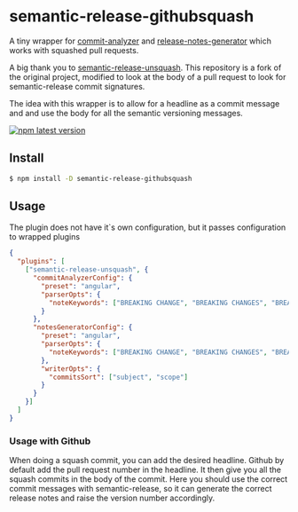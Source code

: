 # **semantic-release-githubsquash**

A tiny wrapper for [commit-analyzer](https://github.com/semantic-release/commit-analyzer) and [release-notes-generator](https://github.com/semantic-release/release-notes-generator) which works with squashed pull requests.

A big thank you to [semantic-release-unsquash](https://github.com/romap0/semantic-release-unsquash). This repository is a fork of the original project, modified to look at the body of a pull request to look for semantic-release commit signatures.

The idea with this wrapper is to allow for a headline as a commit message and and use the body for all the semantic versioning messages.

[![npm latest version](https://img.shields.io/npm/v/semantic-release-unsquash/latest.svg)](https://www.npmjs.com/package/semantic-release-unsquash)

## Install

```bash
$ npm install -D semantic-release-githubsquash
```

## Usage

The plugin does not have it`s own configuration, but it passes configuration to wrapped plugins

```json
{
  "plugins": [
    ["semantic-release-unsquash", {
      "commitAnalyzerConfig": {
        "preset": "angular",
        "parserOpts": {
          "noteKeywords": ["BREAKING CHANGE", "BREAKING CHANGES", "BREAKING"]
        }
      },
      "notesGeneratorConfig": {
        "preset": "angular",
        "parserOpts": {
          "noteKeywords": ["BREAKING CHANGE", "BREAKING CHANGES", "BREAKING"]
        },
        "writerOpts": {
          "commitsSort": ["subject", "scope"]
        }
      }
    }]
  ]
}
```

### Usage with Github

When doing a squash commit, you can add the desired headline. Github by default add the pull request number in the headline. It then give you all the squash commits in the body of the commit. Here you should use the correct commit messages with semantic-release, so it can generate the correct release notes and raise the version number accordingly.
